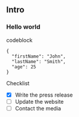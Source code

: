 ## Intro

### Hello world

codeblock

```
{
  "firstName": "John",
  "lastName": "Smith",
  "age": 25
}
```


Checklist

- [x] Write the press release
- [ ] Update the website
- [ ] Contact the media
